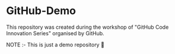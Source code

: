 # GitHub-Demo
This repository was created during the workshop of "GitHub Code Innovation Series" organised by GitHub.

NOTE :- This is just a demo repository 🙂
